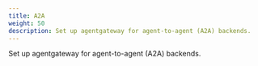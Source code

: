 ```yaml
---
title: A2A
weight: 50
description: Set up agentgateway for agent-to-agent (A2A) backends.
---
```


Set up agentgateway for agent-to-agent (A2A) backends.
